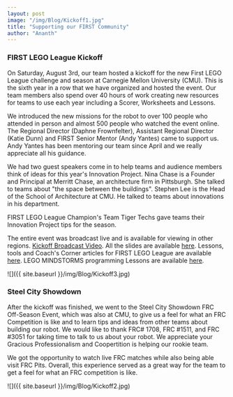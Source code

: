 ```yaml
---
layout: post
image: "/img/Blog/Kickoff1.jpg"
title: "Supporting our FIRST Community"
author: "Ananth"
---
```


### FIRST LEGO League Kickoff

On Saturday, August 3rd, our team hosted a kickoff for the new First LEGO League challenge and season at Carnegie Mellon University (CMU). This is the sixth year in a row that we have organized and hosted the event. Our team members also spend over 40 hours of work creating new resources for teams to use each year including a Scorer, Worksheets and Lessons.

We introduced the new missions for the robot to over 100 people who attended in person and almost 500 people who watched the event online. The Regional Director (Daphne Frownfelter), Assistant Regional Director (Katie Dunn) and FIRST Senior Mentor (Andy Yantes) came to support us. Andy Yantes has been mentoring our team since April and we really appreciate all his guidance.

We had two guest speakers come in to help teams and audience members think of ideas for this year's Innovation Project. Nina Chase is a Founder and Principal at Merritt Chase, an architecture firm in Pittsburgh. She talked to teams about "the space between the buildings". Stephen Lee is the Head of the School of Architecture at CMU. He talked to teams about innovations in his department. 

FIRST LEGO League Champion's Team Tiger Techs gave teams their Innovation Project tips for the season.

The entire event was broadcast live and is available for viewing in other regions.  <a href="https://youtu.be/wJCmiPJrBhc">Kickoff Broadcast Video</a>. All the slides are available <a href="http://flltutorials.com/Worksheets.html">here</a>. Lessons, tools and Coach's Corner articles for FIRST LEGO League are available <a href="http://flltutorials.com/index.html">here</a>. LEGO MINDSTORMS programming Lessons are available <a href= "http://ev3lessons.com/en/">here</a>.

![]({{ site.baseurl }}/img/Blog/Kickoff3.jpg)

### Steel City Showdown

After the kickoff was finished, we went to the Steel City Showdown FRC Off-Season Event, which was also at CMU, to give us a feel for what an FRC Competition is like and to learn tips and ideas from other teams about building our robot. We would like to thank FRC# 1708, FRC #1511, and FRC #3051 for taking time to talk to us about your robot. We appreciate your Gracious Professionalism and Coopertition is helping our rookie team.

We got the opportunity to watch live FRC matches while also being able visit FRC Pits. Overall, this experience served as a great way for the team to get a feel for what an FRC competition is like.

![]({{ site.baseurl }}/img/Blog/Kickoff2.jpg)
